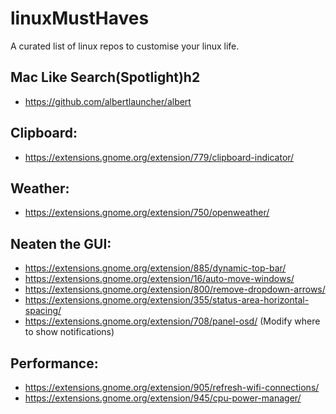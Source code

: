 # linuxMustHaves
A curated list of linux repos to customise your linux life.


## Mac Like Search(Spotlight)h2
* https://github.com/albertlauncher/albert

## Clipboard:
* https://extensions.gnome.org/extension/779/clipboard-indicator/

## Weather:
* https://extensions.gnome.org/extension/750/openweather/

## Neaten the GUI:
* https://extensions.gnome.org/extension/885/dynamic-top-bar/
* https://extensions.gnome.org/extension/16/auto-move-windows/
* https://extensions.gnome.org/extension/800/remove-dropdown-arrows/
* https://extensions.gnome.org/extension/355/status-area-horizontal-spacing/
* https://extensions.gnome.org/extension/708/panel-osd/ (Modify where to show notifications)

## Performance:
* https://extensions.gnome.org/extension/905/refresh-wifi-connections/
* https://extensions.gnome.org/extension/945/cpu-power-manager/


